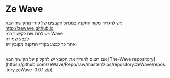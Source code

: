 # Ze Wave

יש להגדיר מקור התקנה במנהל הקבצים של קודי מהקישור הבא: http://zewave.github.io 
<br>
יש לתת שם לקישור כמו: Wave 
<br>
לבצע שמירה 
<br>
 ואחר כך לבצע בקודי התקנה מקובץ זיפ
<br>
 
<br>
אם רוצים להוריד את הקובץ יש להקליק על הקישור הבא [The-Wave repository](https://github.com/zeWave/Repo/raw/master/zips/repository.zeWave/repository.zeWave-0.0.1.zip)





